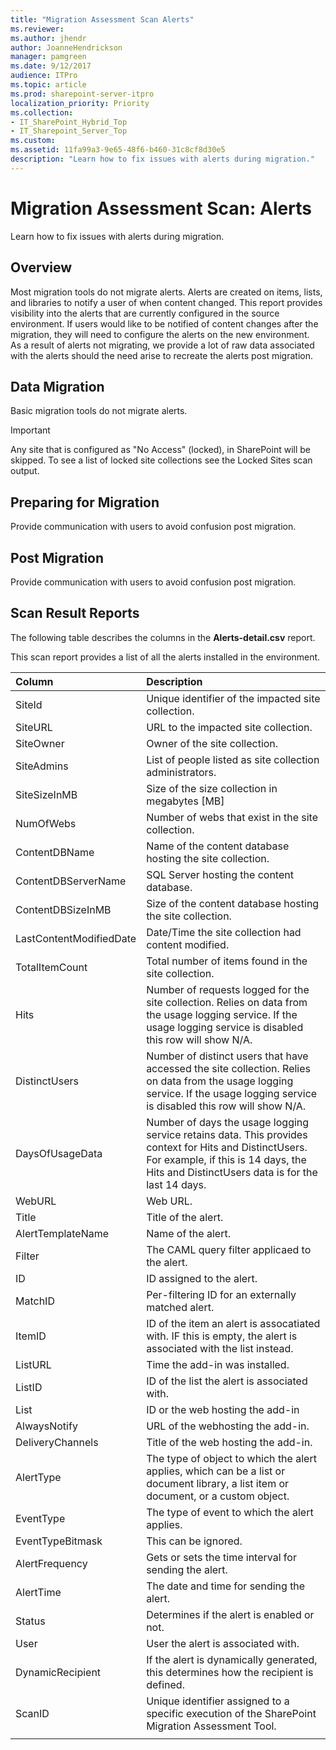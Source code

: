 ```yaml
---
title: "Migration Assessment Scan Alerts"
ms.reviewer: 
ms.author: jhendr
author: JoanneHendrickson
manager: pamgreen
ms.date: 9/12/2017
audience: ITPro
ms.topic: article
ms.prod: sharepoint-server-itpro
localization_priority: Priority
ms.collection:
- IT_SharePoint_Hybrid_Top
- IT_Sharepoint_Server_Top
ms.custom: 
ms.assetid: 11fa99a3-9e65-48f6-b460-31c8cf8d30e5
description: "Learn how to fix issues with alerts during migration."
---
```


# Migration Assessment Scan: Alerts

Learn how to fix issues with alerts during migration.
  
## Overview

Most migration tools do not migrate alerts. Alerts are created on items, lists, and libraries to notify a user of when content changed. This report provides visibility into the alerts that are currently configured in the source environment. If users would like to be notified of content changes after the migration, they will need to configure the alerts on the new environment.   As a result of alerts not migrating, we provide a lot of raw data associated with the alerts should the need arise to recreate the alerts post migration.
  
## Data Migration

Basic migration tools do not migrate alerts.
  
> [!IMPORTANT]
> Any site that is configured as "No Access" (locked), in SharePoint will be skipped. To see a list of locked site collections see the Locked Sites scan output. 
  
## Preparing for Migration

Provide communication with users to avoid confusion post migration.
  
## Post Migration

Provide communication with users to avoid confusion post migration.
  
## Scan Result Reports

The following table describes the columns in the **Alerts-detail.csv** report. 
  
This scan report provides a list of all the alerts installed in the environment.
  
|**Column**|**Description**|
|:-----|:-----|
|SiteId  <br/> |Unique identifier of the impacted site collection.  <br/> |
|SiteURL  <br/> |URL to the impacted site collection.  <br/> |
|SiteOwner  <br/> |Owner of the site collection.  <br/> |
|SiteAdmins  <br/> |List of people listed as site collection administrators.  <br/> |
|SiteSizeInMB  <br/> |Size of the size collection in megabytes [MB]  <br/> |
|NumOfWebs  <br/> |Number of webs that exist in the site collection.  <br/> |
|ContentDBName  <br/> |Name of the content database hosting the site collection.  <br/> |
|ContentDBServerName  <br/> |SQL Server hosting the content database.  <br/> |
|ContentDBSizeInMB  <br/> |Size of the content database hosting the site collection.  <br/> |
|LastContentModifiedDate  <br/> |Date/Time the site collection had content modified.  <br/> |
|TotalItemCount  <br/> |Total number of items found in the site collection.  <br/> |
|Hits  <br/> |Number of requests logged for the site collection. Relies on data from the usage logging service. If the usage logging service is disabled this row will show N/A.  <br/> |
|DistinctUsers  <br/> |Number of distinct users that have accessed the site collection. Relies on data from the usage logging service. If the usage logging service is disabled this row will show N/A.  <br/> |
|DaysOfUsageData  <br/> |Number of days the usage logging service retains data. This provides context for Hits and DistinctUsers. For example, if this is 14 days, the Hits and DistinctUsers data is for the last 14 days.  <br/> |
|WebURL  <br/> |Web URL.  <br/> |
|Title  <br/> |Title of the alert.  <br/> |
|AlertTemplateName  <br/> |Name of the alert.  <br/> |
|Filter  <br/> |The CAML query filter applicaed to the alert.  <br/> |
|ID  <br/> |ID assigned to the alert.  <br/> |
|MatchID  <br/> |Per-filtering ID for an externally matched alert.  <br/> |
|ItemID  <br/> |ID of the item an alert is assocatiated with. IF this is empty, the alert is associated with the list instead.  <br/> |
|ListURL  <br/> |Time the add-in was installed.  <br/> |
|ListID  <br/> |ID of the list the alert is associated with.  <br/> |
|List  <br/> |ID or the web hosting the add-in  <br/> |
|AlwaysNotify  <br/> |URL of the webhosting the add-in.  <br/> |
|DeliveryChannels  <br/> |Title of the web hosting the add-in.  <br/> |
|AlertType  <br/> |The type of object to which the alert applies, which can be a list or document library, a list item or document, or a custom object.  <br/> |
|EventType  <br/> |The type of event to which the alert applies.  <br/> |
|EventTypeBitmask  <br/> |This can be ignored.  <br/> |
|AlertFrequency  <br/> |Gets or sets the time interval for sending the alert.  <br/> |
|AlertTime  <br/> |The date and time for sending the alert.  <br/> |
|Status  <br/> |Determines if the alert is enabled or not.  <br/> |
|User  <br/> |User the alert is associated with.  <br/> |
|DynamicRecipient  <br/> |If the alert is dynamically generated, this determines how the recipient is defined.  <br/> |
|ScanID  <br/> |Unique identifier assigned to a specific execution of the SharePoint Migration Assessment Tool.  <br/> |
|||
   

